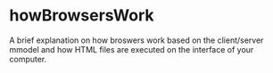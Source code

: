 # howBrowsersWork
A brief explanation on how broswers work based on the client/server mmodel and how HTML files are executed on the interface of your computer.
